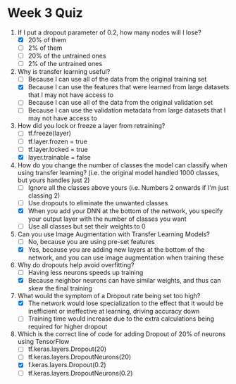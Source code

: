 # Week 3 Quiz

1. If I put a dropout parameter of 0.2, how many nodes will I lose?
    - [x] 20% of them
    - [ ] 2% of them
    - [ ] 20% of the untrained ones
    - [ ] 2% of the untrained ones

2. Why is transfer learning useful?
    - [ ] Because I can use all of the data from the original training set
    - [x] Because I can use the features that were learned from large datasets that I may not have access to
    - [ ] Because I can use all of the data from the original validation set
    - [ ] Because I can use the validation metadata from large datasets that I may not have access to

3. How did you lock or freeze a layer from retraining?
    - [ ] tf.freeze(layer)
    - [ ] tf.layer.frozen = true
    - [ ] tf.layer.locked = true
    - [x] layer.trainable = false

4. How do you change the number of classes the model can classify when using transfer learning? (i.e. the original model handled 1000 classes, but yours handles just 2)
    - [ ] Ignore all the classes above yours (i.e. Numbers 2 onwards if I'm just classing 2)
    - [ ] Use dropouts to eliminate the unwanted classes
    - [x] When you add your DNN at the bottom of the network, you specify your output layer with the number of classes you want
    - [ ] Use all classes but set their weights to 0

5. Can you use Image Augmentation with Transfer Learning Models?
    - [ ] No, because you are using pre-set features
    - [x] Yes, because you are adding new layers at the bottom of the network, and you can use image augmentation when training these

6. Why do dropouts help avoid overfitting?
    - [ ] Having less neurons speeds up training
    - [x] Because neighbor neurons can have similar weights, and thus can skew the final training

7. What would the symptom of a Dropout rate being set too high?
    - [x] The network would lose specialization to the effect that it would be inefficient or ineffective at learning, driving accuracy down
    - [ ] Training time would increase due to the extra calculations being required for higher dropout

8. Which is the correct line of code for adding Dropout of 20% of neurons using TensorFlow
    - [ ] tf.keras.layers.Dropout(20)
    - [ ] tf.keras.layers.DropoutNeurons(20)
    - [x] f.keras.layers.Dropout(0.2)
    - [ ] tf.keras.layers.DropoutNeurons(0.2)